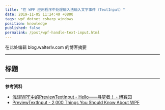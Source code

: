```yaml
---
title: "在 WPF 应用程序中处理输入法输入文字事件（TextInput）"
date: 2019-11-05 11:24:40 +0800
tags: wpf dotnet csharp windows
position: knowledge
published: false
permalink: /post/wpf-handle-text-input.html
---
```


在此处编辑 blog.walterlv.com 的博客摘要

---

<div id="toc"></div>

## 标题

---

**参考资料**

- [浅谈WPF中的PreviewTextInput - Hello——寻梦者！ - 博客园](https://www.cnblogs.com/seekdream/p/5251333.html)
- [PreviewTextInput - 2,000 Things You Should Know About WPF](https://wpf.2000things.com/tag/previewtextinput/)

